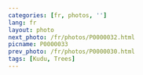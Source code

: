 ```yaml
---
categories: [fr, photos, '']
lang: fr
layout: photo
next_photo: /fr/photos/P0000032.html
picname: P0000033
prev_photo: /fr/photos/P0000030.html
tags: [Kudu, Trees]
---
```


